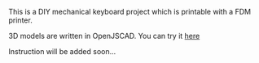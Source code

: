 This is a DIY mechanical keyboard project which is printable 
with a FDM printer.

3D models are written in OpenJSCAD. 
You can try it [here](http://openjscad.org/#https://raw.githubusercontent.com/jinhwanlazy/3d-printable-keyboard/master/model.js)

Instruction will be added soon...
